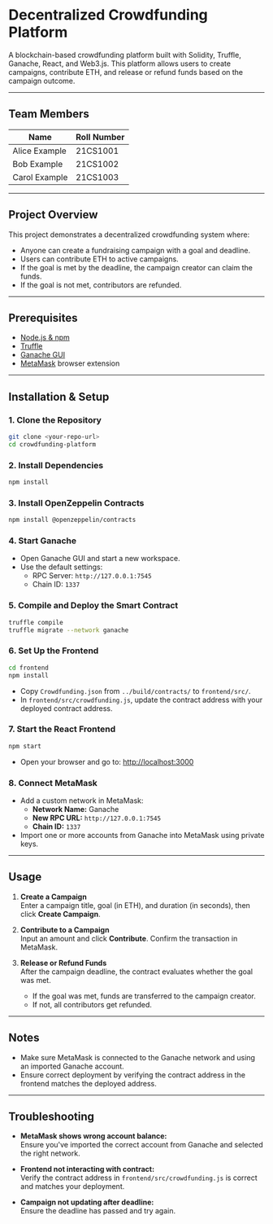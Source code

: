 
# Decentralized Crowdfunding Platform

A blockchain-based crowdfunding platform built with Solidity, Truffle, Ganache, React, and Web3.js. This platform allows users to create campaigns, contribute ETH, and release or refund funds based on the campaign outcome.

---

## Team Members

| Name           | Roll Number |
|----------------|-------------|
| Alice Example  | 21CS1001    |
| Bob Example    | 21CS1002    |
| Carol Example  | 21CS1003    |

---

## Project Overview

This project demonstrates a decentralized crowdfunding system where:
- Anyone can create a fundraising campaign with a goal and deadline.
- Users can contribute ETH to active campaigns.
- If the goal is met by the deadline, the campaign creator can claim the funds.
- If the goal is not met, contributors are refunded.

---

## Prerequisites

- [Node.js & npm](https://nodejs.org/)
- [Truffle](https://trufflesuite.com/truffle/)
- [Ganache GUI](https://trufflesuite.com/ganache/)
- [MetaMask](https://metamask.io/) browser extension

---

## Installation & Setup

### 1. Clone the Repository

```bash
git clone <your-repo-url>
cd crowdfunding-platform
```

### 2. Install Dependencies

```bash
npm install
```

### 3. Install OpenZeppelin Contracts

```bash
npm install @openzeppelin/contracts
```

### 4. Start Ganache

- Open Ganache GUI and start a new workspace.
- Use the default settings:
  - RPC Server: `http://127.0.0.1:7545`
  - Chain ID: `1337`

### 5. Compile and Deploy the Smart Contract

```bash
truffle compile
truffle migrate --network ganache
```

### 6. Set Up the Frontend

```bash
cd frontend
npm install
```

- Copy `Crowdfunding.json` from `../build/contracts/` to `frontend/src/`.
- In `frontend/src/crowdfunding.js`, update the contract address with your deployed contract address.

### 7. Start the React Frontend

```bash
npm start
```

- Open your browser and go to: [http://localhost:3000](http://localhost:3000)

### 8. Connect MetaMask

- Add a custom network in MetaMask:
  - **Network Name:** Ganache
  - **New RPC URL:** `http://127.0.0.1:7545`
  - **Chain ID:** `1337`
- Import one or more accounts from Ganache into MetaMask using private keys.

---

## Usage

1. **Create a Campaign**  
   Enter a campaign title, goal (in ETH), and duration (in seconds), then click **Create Campaign**.

2. **Contribute to a Campaign**  
   Input an amount and click **Contribute**. Confirm the transaction in MetaMask.

3. **Release or Refund Funds**  
   After the campaign deadline, the contract evaluates whether the goal was met.  
   - If the goal was met, funds are transferred to the campaign creator.  
   - If not, all contributors get refunded.

---

## Notes

- Make sure MetaMask is connected to the Ganache network and using an imported Ganache account.
- Ensure correct deployment by verifying the contract address in the frontend matches the deployed address.

---

## Troubleshooting

- **MetaMask shows wrong account balance:**  
  Ensure you've imported the correct account from Ganache and selected the right network.

- **Frontend not interacting with contract:**  
  Verify the contract address in `frontend/src/crowdfunding.js` is correct and matches your deployment.

- **Campaign not updating after deadline:**  
  Ensure the deadline has passed and try again.
